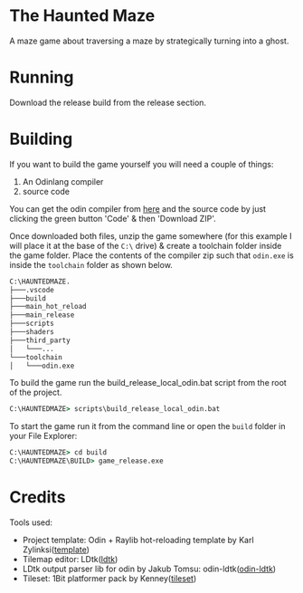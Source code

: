 # The Haunted Maze
A maze game about traversing a maze by strategically turning into a ghost.

# Running
Download the release build from the release section.

# Building

If you want to build the game yourself you will need a couple of things:

1. An Odinlang compiler
2. source code


You can get the odin compiler from [here](https://github.com/odin-lang/Odin/releases/tag/dev-2024-05)
and the source code by just clicking the green button 'Code' & then 'Download ZIP'.

Once downloaded both files, unzip the game somewhere (for this example I will place it at the base of the `C:\` drive) & create a toolchain folder inside the game folder. Place the contents of the compiler zip such that `odin.exe` is inside the `toolchain` folder as shown below.

```cmd
C:\HAUNTEDMAZE.
├───.vscode
├───build
├───main_hot_reload
├───main_release
├───scripts
├───shaders
├───third_party
│   └───...
└───toolchain
│   └───odin.exe
```

To build the game run the build_release_local_odin.bat script from the root of the project.
```cmd
C:\HAUNTEDMAZE> scripts\build_release_local_odin.bat
```

To start the game run it from the command line or open the `build` folder in your File Explorer:
```cmd
C:\HAUNTEDMAZE> cd build
C:\HAUNTEDMAZE\BUILD> game_release.exe
```

# Credits

Tools used:
* Project template: Odin + Raylib hot-reloading template by Karl Zylinksi([template](https://github.com/karl-zylinski/odin-raylib-hot-reload-game-template/tree/main))
* Tilemap editor: LDtk([ldtk](https://ldtk.io/))
* LDtk output parser lib for odin by Jakub Tomsu: odin-ldtk([odin-ldtk](https://github.com/jakubtomsu/odin-ldtk))
* Tileset: 1Bit platformer pack by Kenney([tileset](https://kenney.nl/assets/1-bit-platformer-pack))
